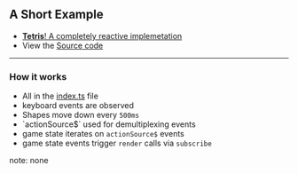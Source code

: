 ##  A Short Example

* [**Tetris**! A completely reactive implemetation](http://bokuweb.github.io/rxjs-tetris/)
* View the [Source code](https://github.com/bokuweb/rxjs-tetris)

---

### How it works

* All in the <!-- .element: class="fragment" --> [index.ts](https://github.com/bokuweb/rxjs-tetris/blob/master/src/index.ts) file
* keyboard events are observed <!-- .element: class="fragment" -->
* Shapes move down every <!-- .element: class="fragment" --> `500ms`
* <!-- .element: class="fragment" --> `actionSource$` used for demultiplexing events
* game state iterates on <!-- .element: class="fragment" --> `actionSource$` events
* game state events trigger <!-- .element: class="fragment" --> `render` calls via `subscribe`

note:
    none
